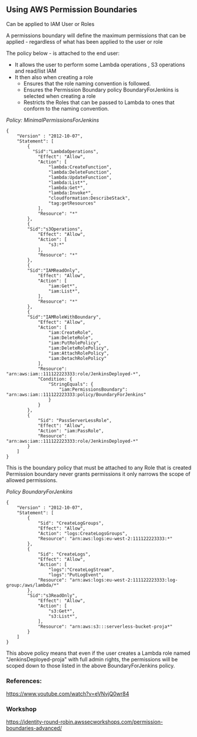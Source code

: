 ## Using AWS Permission Boundaries

Can be applied to IAM User or Roles

A permissions boundary will define the maximum permissions that can be applied - regardless of what has been applied to the user or role


The policy below - is attached to the end user:

* It allows the user to perform some Lambda operations , S3 operations and read/list IAM
* It then also when creating a role
  * Ensures that the role naming convention is followed.
  * Ensures the Permission Boundary policy BoundaryForJenkins is selected when creating a role
  * Restricts the Roles that can be passed to Lambda to ones that conform to the naming convention.


*Policy: MinimalPermissionsForJenkins*

```
{
    "Version" : "2012-10-07",
    "Statement": [
        {
          "Sid":"LambdaOperations",
            "Effect": "Allow", 
            "Action": [
                "lambda:CreateFunction",
                "lambda:DeleteFunction",
                "lambda:UpdateFunction",
                "lambda:List*",
                "lambda:Get*",
                "lambda:Invoke*",
                "cloudformation:DescribeStack",
                "tag:getResources"
            ],
            "Resource": "*"    
        },
        {
        "Sid":"s3Operations",
            "Effect": "Allow", 
            "Action": [
                "s3:*"
            ],
            "Resource": "*"    
        },
        {
        "Sid":"IAMReadOnly",
            "Effect": "Allow", 
            "Action": [
                "iam:Get*",
                "iam:List*",
            ],
            "Resource": "*"    
        },
        {
        "Sid":"IAMRoleWithBoundary",
            "Effect": "Allow", 
            "Action": [
                "iam:CreateRole",
                "iam:DeleteRole",
                "iam:PutRolePolicy",
                "iam:DeleteRolePolicy",
                "iam:AttachRolePolicy",
                "iam:DetachRolePolicy"
            ],
            "Resource": "arn:aws:iam::111122223333:role/JenkinsDeployed-*",
            "Condition: {
                "StringEquals": {
                    "iam:PermissionsBoundary": "arn:aws:iam::111122223333:policy/BoundaryForJenkins"
                }
            }
        },
        {
            "Sid": "PassServerLessRole",
            "Effect": "Allow",
            "Action": "iam:PassRole",
            "Resource": "arn:aws:iam::111122223333:role/JenkinsDeployed-*"
        }
    ]
}
```

This is the boundary policy that must be attached to any Role that is created
Permission boundary never grants permissions it only narrows the scope of allowed permissions.

*Policy BoundaryForJenkins*

```
{
    "Version" : "2012-10-07",
    "Statement": [
        {
            "Sid": "CreateLogGroups",
            "Effect": "Allow",
            "Action": "logs:CreateLogsGroups",
            "Resource": "arn:aws:logs:eu-west-2:111122223333:*"
        },
        {
            "Sid": "CreateLogs",
            "Effect": "Allow",
            "Action": [
                "logs":"CreateLogStream",
                "logs":"PutLogEvent",
            "Resource": "arn:aws:logs:eu-west-2:111122223333:log-group:/aws/lambda/*"
        },
        "Sid":"s3ReadOnly",
            "Effect": "Allow", 
            "Action": [
                "s3:Get*",
                "s3:List*",
            ],
            "Resource": "arn:aws:s3:::serverless-bucket-proja*"    
        }
    ]
}

```

This above policy means that even if the user creates a Lambda role named "JenkinsDeployed-proja" with full admin rights, the permissions will be scoped down to those listed in the above BoundaryForJenkins policy.

### References:

https://www.youtube.com/watch?v=eVNvjQ0wr84

### Workshop

https://identity-round-robin.awssecworkshops.com/permission-boundaries-advanced/

